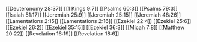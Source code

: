 [[Deuteronomy 28:37]]
[[1 Kings 9:7]]
[[Psalms 60:3]]
[[Psalms 79:3]]
[[Isaiah 51:17]]
[[Jeremiah 25:9]]
[[Jeremiah 25:15]]
[[Jeremiah 48:26]]
[[Lamentations 2:15]]
[[Lamentations 2:16]]
[[Ezekiel 22:4]]
[[Ezekiel 25:6]]
[[Ezekiel 26:2]]
[[Ezekiel 35:15]]
[[Ezekiel 36:3]]
[[Micah 7:8]]
[[Matthew 20:22]]
[[Revelation 16:19]]
[[Revelation 18:6]]
